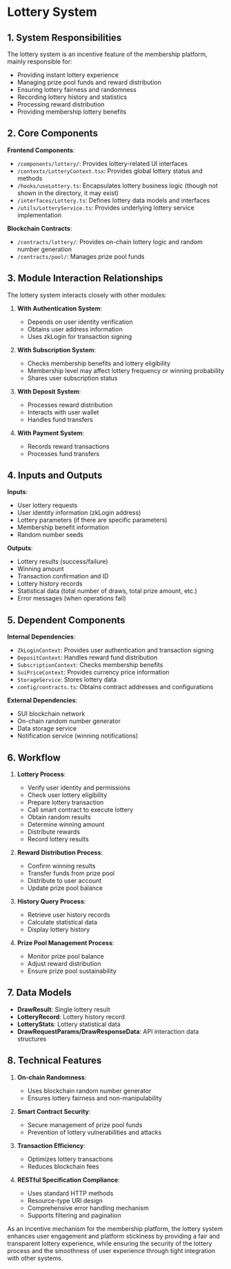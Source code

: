 
# Lottery System

## 1. System Responsibilities
The lottery system is an incentive feature of the membership platform, mainly responsible for:

- Providing instant lottery experience
- Managing prize pool funds and reward distribution
- Ensuring lottery fairness and randomness
- Recording lottery history and statistics
- Processing reward distribution
- Providing membership lottery benefits

## 2. Core Components

**Frontend Components**:
- `/components/lottery/`: Provides lottery-related UI interfaces
- `/contexts/LotteryContext.tsx`: Provides global lottery status and methods
- `/hooks/useLottery.ts`: Encapsulates lottery business logic (though not shown in the directory, it may exist)
- `/interfaces/Lottery.ts`: Defines lottery data models and interfaces
- `/utils/LotteryService.ts`: Provides underlying lottery service implementation

**Blockchain Contracts**:
- `/contracts/lottery/`: Provides on-chain lottery logic and random number generation
- `/contracts/pool/`: Manages prize pool funds

## 3. Module Interaction Relationships

The lottery system interacts closely with other modules:

1. **With Authentication System**:
   - Depends on user identity verification
   - Obtains user address information
   - Uses zkLogin for transaction signing

2. **With Subscription System**:
   - Checks membership benefits and lottery eligibility
   - Membership level may affect lottery frequency or winning probability
   - Shares user subscription status

3. **With Deposit System**:
   - Processes reward distribution
   - Interacts with user wallet
   - Handles fund transfers

4. **With Payment System**:
   - Records reward transactions
   - Processes fund transfers

## 4. Inputs and Outputs

**Inputs**:
- User lottery requests
- User identity information (zkLogin address)
- Lottery parameters (if there are specific parameters)
- Membership benefit information
- Random number seeds

**Outputs**:
- Lottery results (success/failure)
- Winning amount
- Transaction confirmation and ID
- Lottery history records
- Statistical data (total number of draws, total prize amount, etc.)
- Error messages (when operations fail)

## 5. Dependent Components

**Internal Dependencies**:
- `ZkLoginContext`: Provides user authentication and transaction signing
- `DepositContext`: Handles reward fund distribution
- `SubscriptionContext`: Checks membership benefits
- `SuiPriceContext`: Provides currency price information
- `StorageService`: Stores lottery data
- `config/contracts.ts`: Obtains contract addresses and configurations

**External Dependencies**:
- SUI blockchain network
- On-chain random number generator
- Data storage service
- Notification service (winning notifications)

## 6. Workflow

1. **Lottery Process**:
   - Verify user identity and permissions
   - Check user lottery eligibility
   - Prepare lottery transaction
   - Call smart contract to execute lottery
   - Obtain random results
   - Determine winning amount
   - Distribute rewards
   - Record lottery results

2. **Reward Distribution Process**:
   - Confirm winning results
   - Transfer funds from prize pool
   - Distribute to user account
   - Update prize pool balance

3. **History Query Process**:
   - Retrieve user history records
   - Calculate statistical data
   - Display lottery history

4. **Prize Pool Management Process**:
   - Monitor prize pool balance
   - Adjust reward distribution
   - Ensure prize pool sustainability

## 7. Data Models

- **DrawResult**: Single lottery result
- **LotteryRecord**: Lottery history record
- **LotteryStats**: Lottery statistical data
- **DrawRequestParams/DrawResponseData**: API interaction data structures

## 8. Technical Features

1. **On-chain Randomness**:
   - Uses blockchain random number generator
   - Ensures lottery fairness and non-manipulability

2. **Smart Contract Security**:
   - Secure management of prize pool funds
   - Prevention of lottery vulnerabilities and attacks

3. **Transaction Efficiency**:
   - Optimizes lottery transactions
   - Reduces blockchain fees

4. **RESTful Specification Compliance**:
   - Uses standard HTTP methods
   - Resource-type URI design
   - Comprehensive error handling mechanism
   - Supports filtering and pagination

As an incentive mechanism for the membership platform, the lottery system enhances user engagement and platform stickiness by providing a fair and transparent lottery experience, while ensuring the security of the lottery process and the smoothness of user experience through tight integration with other systems.
